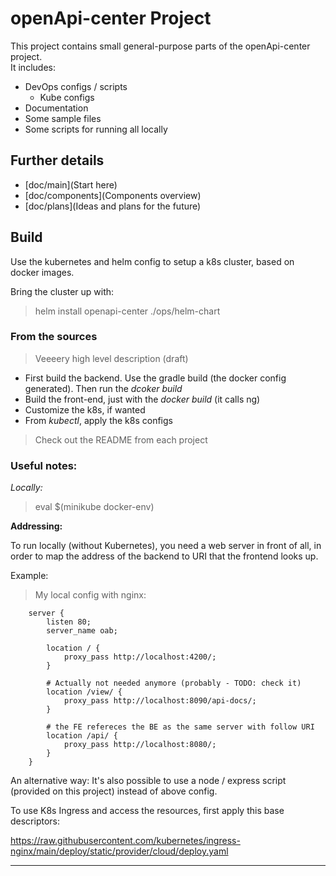 # openApi-center Project

This project contains small general-purpose parts of the openApi-center project.  
It includes:  

* DevOps configs / scripts
    * Kube configs
* Documentation
* Some sample files
* Some scripts for running all locally 

## Further details

* [doc/main](Start here)
* [doc/components](Components overview)
* [doc/plans](Ideas and plans for the future)

## Build

Use the kubernetes and helm config to setup a k8s cluster, based on docker images.  

Bring the cluster up with:

> helm install openapi-center ./ops/helm-chart

### From the sources

> Veeeery high level description (draft)

* First build the backend. Use the gradle build (the docker config generated). Then run the *dcoker build*
* Build the front-end, just with the *docker build* (it calls ng)
* Customize the k8s, if wanted
* From *kubectl*, apply the k8s configs

> Check out the README from each project  

### Useful notes:

*Locally:*  

> eval $(minikube docker-env)


**Addressing:**  

To run locally (without Kubernetes), you need a web server in front of all, in order to map the address of the backend
to URI that the frontend looks up.  

Example:  

> My local config with nginx:

        server {
            listen 80;
            server_name oab;
                
            location / {
                proxy_pass http://localhost:4200/;
            }
        
            # Actually not needed anymore (probably - TODO: check it)
            location /view/ {
                proxy_pass http://localhost:8090/api-docs/;
            }
        
            # the FE refereces the BE as the same server with follow URI
            location /api/ {
                proxy_pass http://localhost:8080/;
            }
        }
        

An alternative way: It's also possible to use a node / express script (provided on this project) instead of above config.


To use K8s Ingress and access the resources, first apply this base descriptors:

https://raw.githubusercontent.com/kubernetes/ingress-nginx/main/deploy/static/provider/cloud/deploy.yaml

----

 